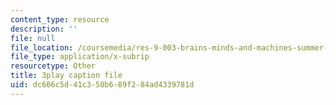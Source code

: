 ```yaml
---
content_type: resource
description: ''
file: null
file_location: /coursemedia/res-9-003-brains-minds-and-machines-summer-course-summer-2015/dc606c5d41c350b689f284ad4339781d_2304740.vtt
file_type: application/x-subrip
resourcetype: Other
title: 3play caption file
uid: dc606c5d-41c3-50b6-89f2-84ad4339781d
---
```

